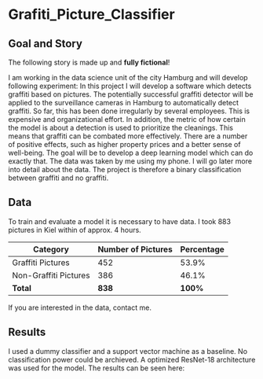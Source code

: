 # Grafiti_Picture_Classifier

## Goal and Story
The following story is made up and **fully fictional**!  


I am working in the data science unit of the city Hamburg and will develop following experiment: In this project I will develop a software which detects graffiti based on pictures. The potentially successful graffiti detector will be applied to the surveillance cameras in Hamburg to automatically detect graffiti. So far, this has been done irregularly by several employees. This is expensive and organizational effort. In addition, the metric of how certain the model is about a detection is used to prioritize the cleanings. This means that graffiti can be combated more effectively. There are a number of positive effects, such as higher property prices and a better sense of well-being. The goal will be to develop a deep learning model which can do exactly that. The data was taken by me using my phone. I will go later more into detail about the data. The project is therefore a binary classification between graffiti and no graffiti.

## Data
To train and evaluate a model it is necessary to have data. I took 883 pictures in Kiel within of approx. 4 hours.

| Category              | Number of Pictures | Percentage |
|-----------------------|--------------------|------------|
| Graffiti Pictures      | 452                | 53.9%      |
| Non-Graffiti Pictures  | 386               | 46.1%      |
| **Total**              | **838**            | **100%**   |

If you are interested in the data, contact me.

## Results
I used a dummy classifier and a support vector machine as a baseline. No classification power could be archieved. A optimized ResNet-18 architecture was used for the model. The results can be seen here:




